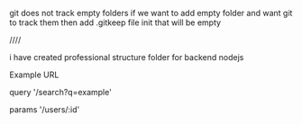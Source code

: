 git does not track empty folders
if we want to add empty folder and want git to track them
then add .gitkeep file init that will be empty

////

i have created professional structure folder for backend nodejs

Example URL

query
'/search?q=example'

params
'/users/:id'

